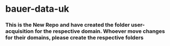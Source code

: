 # bauer-data-uk

### This is the New Repo and have created the folder user-acquisition for the respective domain. Whoever move changes for their domains, please create the respective folders   
